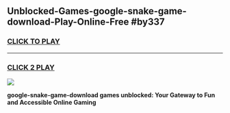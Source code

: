 
## Unblocked-Games-google-snake-game-download-Play-Online-Free #by337
<h3>
<a href="https://us.freeplayer.one?title=google-snake-game-download&ref=10M">CLICK TO PLAY</a></h3>
<hr>

<h3>
<a href="https://us.freeplayer.one?title=google-snake-game-download&ref=10M">CLICK 2 PLAY</a>
  
</h3>

<a href="https://us.freeplayer.one?title=google-snake-game-download&ref=10M"><img src="https://clearcache.store/games.png"></a>


**google-snake-game-download games unblocked: Your Gateway to Fun and Accessible Online Gaming**
